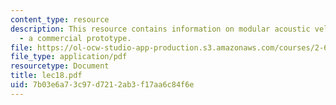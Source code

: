 ```yaml
---
content_type: resource
description: This resource contains information on modular acoustic velocity sensor
  - a commercial prototype.
file: https://ol-ocw-studio-app-production.s3.amazonaws.com/courses/2-693-principles-of-oceanographic-instrument-systems-sensors-and-measurements-13-998-spring-2004/7b03e6a73c97d7212ab3f17aa6c84f6e_lec18.pdf
file_type: application/pdf
resourcetype: Document
title: lec18.pdf
uid: 7b03e6a7-3c97-d721-2ab3-f17aa6c84f6e
---
```

